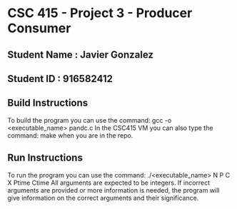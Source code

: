 # CSC 415 - Project 3 - Producer Consumer

## Student Name : Javier Gonzalez

## Student ID : 916582412

## Build Instructions
To build the program you can use the command: gcc -o <executable_name> pandc.c 
In the CSC415 VM you can also type the command: make 
when you are in the repo.
## Run Instructions
To run the program you can use the command: ./<executable_name> N P C X Ptime Ctime
All arguments are expected to be integers. If incorrect arguments are provided or more information is needed, the
program will give information on the correct arguments and their significance.
